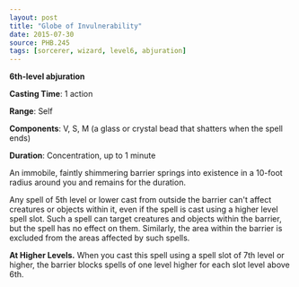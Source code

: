 ```yaml
---
layout: post
title: "Globe of Invulnerability"
date: 2015-07-30
source: PHB.245
tags: [sorcerer, wizard, level6, abjuration]
---
```


**6th-level abjuration**

**Casting Time**: 1 action

**Range**: Self

**Components**: V, S, M (a glass or crystal bead that shatters when the spell ends)

**Duration**: Concentration, up to 1 minute

An immobile, faintly shimmering barrier springs into existence in a 10-foot radius around you and remains for the duration.

Any spell of 5th level or lower cast from outside the barrier can't affect creatures or objects within it, even if the spell is cast using a higher level spell slot. Such a spell can target creatures and objects within the barrier, but the spell has no effect on them. Similarly, the area within the barrier is excluded from the areas affected by such spells.

**At Higher Levels.** When you cast this spell using a spell slot of 7th level or higher, the barrier blocks spells of one level higher for each slot level above 6th.
